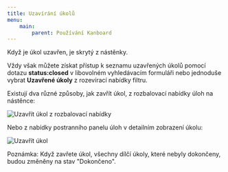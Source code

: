 ```yaml
---
title: Uzavírání úkolů
menu:
    main:
        parent: Používání Kanboard
---
```


Když je úkol uzavřen, je skrytý z nástěnky.

Vždy však můžete získat přístup k seznamu uzavřených úkolů pomocí dotazu **status:closed** v libovolném vyhledávacím formuláři nebo jednoduše vybrat **Uzavřené úkoly** z rozevírací nabídky filtru.

Existují dva různé způsoby, jak zavřít úkol, z rozbalovací nabídky úloh na nástěnce:

![Uzavřít úkol z rozbalovací nabídky](/images/v1/menu-close-task.png)

Nebo z nabídky postranního panelu úloh v detailním zobrazení úkolu:

![Uzavřít úkol](/images/v1/closing-tasks.png)

Poznámka: Když zavřete úkol, všechny dílčí úkoly, které nebyly dokončeny, budou změněny na stav "Dokončeno".
